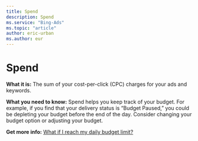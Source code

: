 ```yaml
---
title: Spend
description: Spend
ms.service: "Bing-Ads"
ms.topic: "article"
author: eric-urban
ms.author: eur
---
```


# Spend

**What it is:**     The sum of your cost-per-click (CPC) charges for your ads and keywords.

**What you need to know:**        Spend helps you keep track of your budget. For example, if you find that your delivery status is “Budget Paused,”        you could be depleting your budget before the end of the day. Consider changing your budget option or adjusting your budget.

**Get more info:**     [What if I reach my daily budget limit?](../hlp_BA_CONC_BudgetLimit.md)


